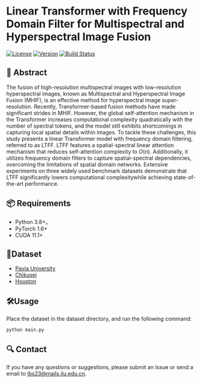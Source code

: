 # Linear Transformer with Frequency Domain Filter for Multispectral and Hyperspectral Image Fusion

[![License](https://img.shields.io/badge/license-MIT-blue.svg)](LICENSE)
[![Version](https://img.shields.io/badge/version-1.0.0-green.svg)]()
[![Build Status](https://img.shields.io/badge/build-passing-brightgreen.svg)]()

## 📖 Abstract
The fusion of high-resolution multispectral images with low-resolution hyperspectral images, known as Multispectral and Hyperspectral Image Fusion (MHIF), is an effective method for hyperspectral image super-resolution. Recently, Transformer-based fusion methods have made significant strides in MHIF. However, the global self-attention mechanism in the Transformer increases computational complexity quadratically with the number of spectral tokens, and the model still exhibits shortcomings in capturing local spatial details within images. To tackle these challenges, this study presents a linear Transformer model with frequency domain filtering, referred to as LTFF. LTFF features a spatial-spectral linear attention mechanism that reduces self-attention complexity to $O(n)$. Additionally, it utilizes frequency domain filters to capture spatial-spectral dependencies, overcoming the limitations of spatial domain networks. Extensive experiments on three widely used benchmark datasets demonstrate that LTFF significantly lowers computational complexitywhile achieving state-of-the-art performance.

## 📦 Requirements
- Python 3.8+。
- PyTorch 1.6+
- CUDA 11.1+

## 📂Dataset
- [Pavia University](https://www.ehu.eus/ccwintco/index.php/Hyperspectral_Remote_Sensing_Scenes)
- [Chikusei](https://naotoyokoya.com/Download.html)
- [Houston](https://hyperspectral.ee.uh.edu/?page_id=459)

## 🛠️Usage
Place the dataset in the dataset directory, and run the following command:
```bash
python main.py 
```

## 🔍 Contact

If you have any questions or suggestions, please submit an Issue or send a email to <lbs23@mails.jlu.edu.cn>.